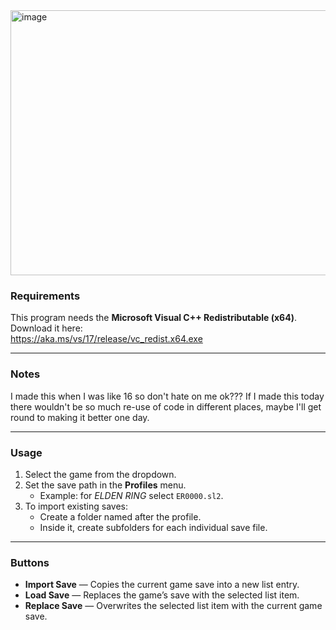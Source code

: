 <img width="629" height="424" alt="image" src="https://github.com/user-attachments/assets/bc5a326c-2b09-4e80-9b8f-6d44f9d683af" />

### Requirements
This program needs the **Microsoft Visual C++ Redistributable (x64)**.  
Download it here:  
https://aka.ms/vs/17/release/vc_redist.x64.exe  

---

### Notes
I made this when I was like 16 so don't hate on me ok??? 
If I made this today there wouldn't be so much re-use of code in different places, maybe I'll get round to making it better one day.

---

### Usage
1. Select the game from the dropdown.  
2. Set the save path in the **Profiles** menu.  
   - Example: for *ELDEN RING* select `ER0000.sl2`.  
3. To import existing saves:  
   - Create a folder named after the profile.  
   - Inside it, create subfolders for each individual save file.  

---

### Buttons
- **Import Save** — Copies the current game save into a new list entry.  
- **Load Save** — Replaces the game’s save with the selected list item.  
- **Replace Save** — Overwrites the selected list item with the current game save.  
